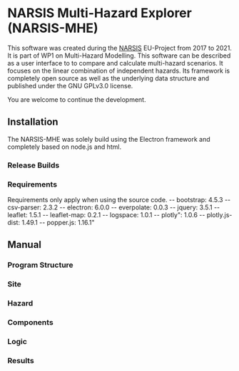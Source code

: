 # NARSIS Multi-Hazard Explorer (NARSIS-MHE)
This software was created during the [NARSIS](https://cordis.europa.eu/project/id/755439/de) EU-Project from 2017 to 2021. It is part of WP1 on Multi-Hazard Modelling. This software can be described as a user interface to to compare and calculate multi-hazard scenarios. It focuses on the linear combination of independent hazards. Its framework is completely open source as well as the underlying data structure and published under the GNU GPLv3.0 license. 

You are welcome to continue the development.

## Installation
The NARSIS-MHE was solely build using the Electron framework and completely based on node.js and html. 
### Release Builds

### Requirements
Requirements only apply when using the source code.
-- bootstrap: 4.5.3
-- csv-parser: 2.3.2
-- electron: 6.0.0
-- everpolate: 0.0.3
-- jquery: 3.5.1
-- leaflet: 1.5.1
-- leaflet-map: 0.2.1
-- logspace: 1.0.1
-- plotly": 1.0.6
-- plotly.js-dist: 1.49.1
-- popper.js: 1.16.1"



## Manual
### Program Structure



### Site



### Hazard



### Components



### Logic



### Results
